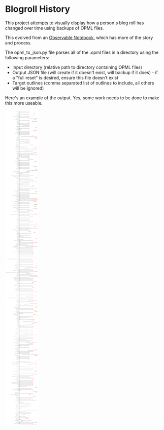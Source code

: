# Blogroll History

This project attempts to visually display how a person's blog roll has changed over time using backups of OPML files.

This evolved from an [Observable Notebook](https://observablehq.com/d/5d1882f77f5a6ce4), which has more of the story and process.

The opml_to_json.py file parses all of the .opml files in a directory using the following parameters:

* Input directory (relative path to directory containing OPML files)
* Output JSON file (will create if it doesn't exist, will backup if it does) - if a "full reset" is desired, ensure this file doesn't exist
* Target outlines (comma separated list of outlines to include, all others will be ignored)

Here's an example of the output. Yes, some work needs to be done to make this more useable.

![screenshot of blogroll history graph](blog-roll-history.png)
